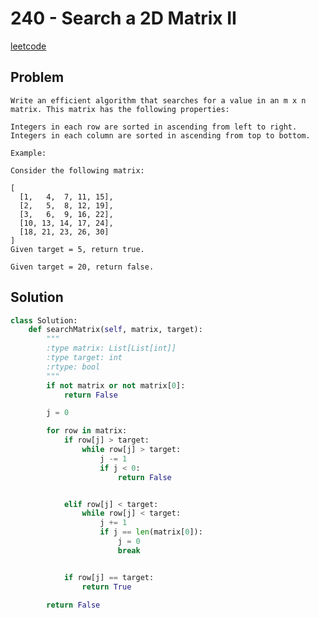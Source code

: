 # 240 - Search a 2D Matrix II

[leetcode](https://leetcode.com/problems/search-a-2d-matrix-ii/)

## Problem

    Write an efficient algorithm that searches for a value in an m x n matrix. This matrix has the following properties:
    
    Integers in each row are sorted in ascending from left to right.
    Integers in each column are sorted in ascending from top to bottom.
    
    Example:
    
    Consider the following matrix:
    
    [
      [1,   4,  7, 11, 15],
      [2,   5,  8, 12, 19],
      [3,   6,  9, 16, 22],
      [10, 13, 14, 17, 24],
      [18, 21, 23, 26, 30]
    ]
    Given target = 5, return true.
    
    Given target = 20, return false.

## Solution

```python
class Solution:
    def searchMatrix(self, matrix, target):
        """
        :type matrix: List[List[int]]
        :type target: int
        :rtype: bool
        """
        if not matrix or not matrix[0]:
            return False

        j = 0

        for row in matrix:
            if row[j] > target:
                while row[j] > target:
                    j -= 1
                    if j < 0:
                        return False


            elif row[j] < target:
                while row[j] < target:
                    j += 1
                    if j == len(matrix[0]):
                        j = 0
                        break


            if row[j] == target:
                return True

        return False
```

